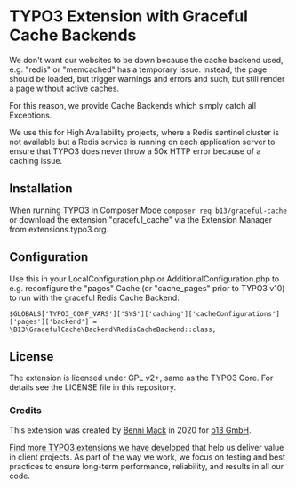# TYPO3 Extension with Graceful Cache Backends

We don't want our websites to be down because the cache
backend used, e.g. "redis" or "memcached" has a temporary
issue. Instead, the page should be loaded, but trigger
warnings and errors and such, but still render a page
without active caches.

For this reason, we provide Cache Backends which simply
catch all Exceptions.

We use this for High Availability projects, where a Redis
sentinel cluster is not available but a Redis service is running
on each application server to ensure that TYPO3 does never
throw a 50x HTTP error because of a caching issue.

## Installation

When running TYPO3 in Composer Mode `composer req b13/graceful-cache` or
download the extension "graceful_cache" via the Extension Manager
from extensions.typo3.org.

## Configuration

Use this in your LocalConfiguration.php or AdditionalConfiguration.php
to e.g. reconfigure the "pages" Cache (or "cache_pages" prior to TYPO3 v10)
to run with the graceful Redis Cache Backend:

    $GLOBALS['TYPO3_CONF_VARS']['SYS']['caching']['cacheConfigurations']['pages']['backend'] = \B13\GracefulCache\Backend\RedisCacheBackend::class;

## License

The extension is licensed under GPL v2+, same as the TYPO3 Core. For details see the LICENSE file in this repository.

### Credits

This extension was created by [Benni Mack](https://github.com/bmack) in 2020 for [b13 GmbH](https://b13.com).

[Find more TYPO3 extensions we have developed](https://b13.com/useful-typo3-extensions-from-b13-to-you) that help us deliver value in client projects. As part of the way we work, we focus on testing and best practices to ensure long-term performance, reliability, and results in all our code.
